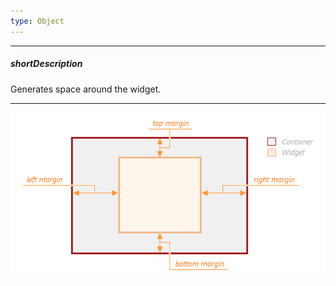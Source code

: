 ```yaml
---
type: Object
---
```

---
##### shortDescription
Generates space around the widget.

---
![WidgetMargin DevExtreme ChartJS](/images/ChartJS/WidgetMargin.png)